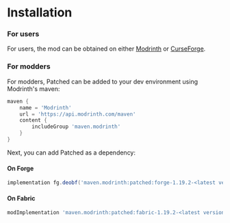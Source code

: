 # Installation

### For users

For users, the mod can be obtained on either [Modrinth](https://modrinth.com/mod/patched) or [CurseForge](https://www.curseforge.com/minecraft/mc-mods/patched).

### For modders

For modders, Patched can be added to your dev environment using Modrinth's maven:

```gradle
maven {
    name = 'Modrinth'
    url = 'https://api.modrinth.com/maven'
    content {
        includeGroup 'maven.modrinth'
    }
}
```

Next, you can add Patched as a dependency:

#### On Forge

```gradle
implementation fg.deobf('maven.modrinth:patched:forge-1.19.2-<latest version here>')
```

#### On Fabric

```gradle
modImplementation 'maven.modrinth:patched:fabric-1.19.2-<latest version here>'
```
